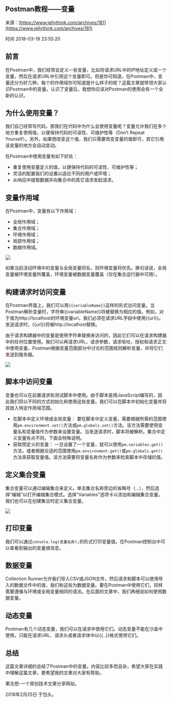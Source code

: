 ## Postman教程——变量

来源：[https://www.jellythink.com/archives/181](https://www.jellythink.com/archives/181)

时间 2018-03-19 23:55:20

 
## 前言
 
在Postman中，我们经常会定义一些变量，比如将请求URL中的IP地址定义成一个变量，然后在请求URL中引用这个变量即可。但是你可知道，在Postman中，变量还分为好几种，每个的作用域你可知道是什么样子的呢？这篇文章就带领大家认识Postman中的变量。认识了变量后，我想你应该对Postman的使用会有一个全新的认识。
 
## 为什么使用变量？
 
我们自己经常写代码，那我们在代码中为什么会使用变量呢？变量允许我们在多个地方重复使用值，以便保持代码的可读性、可维护性等（Don’t Repeat Yourself）。另外，如果想改变这个值，我们只需要改变变量的值即可，其它引用该变量的地方会自动变动。
 
在Postman中使用变量有如下好处：
 

* 重复使用变量定义的值，以便保持代码的可读性、可维护性等； 
* 灵活的配置我们的设置以适应不同的用户或环境； 
* 从响应中提取数据并向集合中的其它请求发起请求。 
 

## 变量作用域
 
在Postman中，变量有以下作用域：
 

* 全局作用域； 
* 集合作用域； 
* 环境作用域； 
* 局部作用域； 
* 数据作用域。 
 

![][0]
 
如果当前活动环境中的变量与全局变量同名，则环境变量将优先。换句话说，全局变量被环境变量所覆盖，环境变量被数据变量覆盖（仅在集合运行器中可用）。
 
## 构建请求时访问变量
 
在Postman界面上，我们可以用`{{variableName}}`这样的形式访问变量。当Postman解析变量时，字符串{{variableName}}将被替换为相应的值。例如，对于值为http://localhost的环境变量url，我们必须在请求URL字段中使用{{url}}。发送请求时，{{url}}将被http://localhost替换。
 
由于请求构建器中的变量是使用字符串替换来访问的，因此它们可以在请求构建器中的任何位置使用。我们可以再请求URL，请求参数，请求呕吐，授权和请求正文中使用变量。Postman根据变量范围部分中讨论的范围规则解析变量，并将它们发送到服务器。
 
![][1]
 
## 脚本中访问变量
 
变量也可以在前置请求和测试脚本中使用。由于脚本是用JavaScript编写的，因此我们将以不同的方式初始化和使用这些变量。我们可以在脚本中初始化变量并将其放入特定作用域范围。
 

* 在脚本中定义环境或全局变量： 
 要在脚本中定义变量，需要根据所需的范围使用`pm.environment.set()`方法或`pm.globals.set()`方法。该方法需要使用变量名和变量值作为参数来设置变量。当发送请求时，脚本将被解析。集合中定义变量有点不同，下面会特殊说明。  
* 获取预定义的变量：
一旦设置了一个变量，就可以使用`pm.variables.get()`方法，或者根据合适的范围使用`pm.environment.get()`或`pm.globals.get()`方法来获取变量值。该方法需要将变量名称作为参数来检索脚本中存储的值。
  
 

## 定义集合变量
 
集合变量可以通过编辑集合来定义。单击集合名称旁边的省略号（...），然后选择“编辑”以打开编辑集合模式。选择“Variables”选项卡以添加和编辑集合变量。我们也可以在创建集合时定义集合变量。
 
![][2]
 
## 打印变量
 
我们可以通过`console.log(变量名称);`的形式打印变量值。在Postman控制台中可以查看到输出的变量值信息。
 
## 数据变量
 
Collection Runner允许我们导入CSV或JSON文件，然后请求和脚本可以使用导入的数据文件中的值，我们称这些为数据变量。要在Postman中使用它们，同样需要遵循与环境或全局变量相同的语法。在后面的文章中，我们再细说如何使用数据变量。
 
## 动态变量
 
Postman有几个动态变量，我们可以在请求中使用它们。动态变量不能在沙盒中使用。只能在请求URL、请求头或者请求体中以{{..}}格式使用它们。
 
## 总结
 
这篇文章详细的总结了Postman中的变量。内容比较多而且杂，希望大家在实践中理解这篇文章，更希望我的文章对大家有帮助。
 
果冻想-一个原创技术文章分享网站。
 
2018年2月25日 于包头。
 


[0]: ./img/NfeQZfM.png 
[1]: ./img/M3uaeuq.png 
[2]: ./img/r6VnAvr.png 